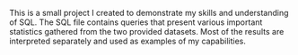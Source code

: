 This is a small project I created to demonstrate my skills and understanding of SQL.
The SQL file contains queries that present various important statistics gathered from the two provided datasets.
Most of the results are interpreted separately and used as examples of my capabilities.
